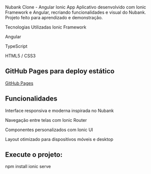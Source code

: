 Nubank Clone - Angular Ionic App
Aplicativo desenvolvido com Ionic Framework e Angular, recriando funcionalidades e visual do Nubank. Projeto feito para aprendizado e demonstração.

Tecnologias Utilizadas
Ionic Framework

Angular

TypeScript

HTML5 / CSS3

## GitHub Pages para deploy estático

[GitHub Pages](https://rodrigosouza1984.github.io/ANGULAR-IONIC-nubankClone_app/)

## Funcionalidades
Interface responsiva e moderna inspirada no Nubank

Navegação entre telas com Ionic Router

Componentes personalizados com Ionic UI

Layout otimizado para dispositivos móveis e desktop

## Execute o projeto:

npm install
ionic serve
